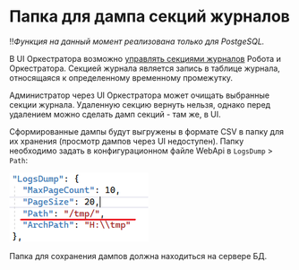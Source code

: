 # Папка для дампа секций журналов

:bangbang:*Функция на данный момент реализована только для PostgeSQL.*

В UI Оркестратора возможно [управлять секциями журналов](https://docs.primo-rpa.ru/primo-rpa/orchestrator/settings/journals) Робота и Оркестратора. Секцией журнала является запись в таблице журнала, относящаяся к определенному временному промежутку. 

Администратор через UI Оркестратора может очищать выбранные секции журнала. Удаленную секцию вернуть нельзя, однако перед удалением можно сделать дамп секций - там же, в UI. 

Сформированные дампы будут выгружены в формате CSV в папку для их хранения (просмотр дампов через UI недоступен). Папку необходимо задать в конфигурационном файле WebApi в `LogsDump` > `Path`:

![](<../../../.gitbook/assets/log-section-dump-1.png>)

Папка для сохранения дампов должна находиться на сервере БД. 

